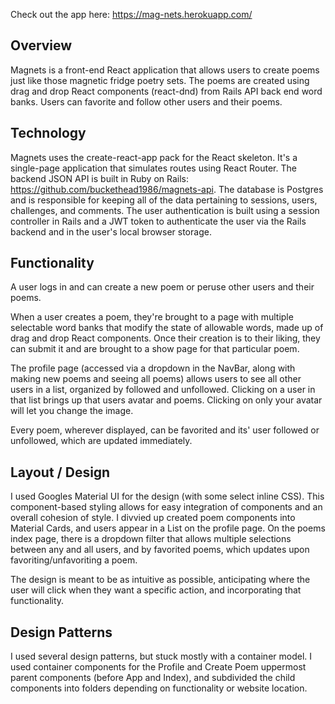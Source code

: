 Check out the app here: https://mag-nets.herokuapp.com/


## Overview

Magnets is a front-end React application that allows users to create poems just
like those magnetic fridge poetry sets. The poems are created using drag and
drop React components (react-dnd) from Rails API back end word banks. Users can
favorite and follow other users and their poems.

## Technology

Magnets uses the create-react-app pack for the React skeleton. It's a
single-page application that simulates routes using React Router. The backend
JSON API is built in Ruby on Rails: https://github.com/buckethead1986/magnets-api.
The database is Postgres and is responsible for keeping all of the data
pertaining to sessions, users, challenges, and comments. The user authentication
is built using a session controller in Rails and a JWT token to authenticate the
user via the Rails backend and in the user's local browser storage.

## Functionality

A user logs in and can create a new poem or peruse other users and their poems.

When a user creates a poem, they're brought to a page with multiple selectable
word banks that modify the state of allowable words, made up of drag and drop
React components. Once their creation is to their liking, they can submit it and
are brought to a show page for that particular poem.

The profile page (accessed via a dropdown in the NavBar, along with making new
poems and seeing all poems) allows users to see all other users in a list,
organized by followed and unfollowed. Clicking on a user in that list brings up
that users avatar and poems. Clicking on only your avatar will let you change
the image.

Every poem, wherever displayed, can be favorited and its' user followed or
unfollowed, which are updated immediately.

## Layout / Design

I used Googles Material UI for the design (with some select inline CSS). This
component-based styling allows for easy integration of components and an overall
cohesion of style. I divvied up created poem components into Material Cards, and
users appear in a List on the profile page. On the poems index page, there is a
dropdown filter that allows multiple selections between any and all users, and
by favorited poems, which updates upon favoriting/unfavoriting a poem.

The design is meant to be as intuitive as possible, anticipating where the user
will click when they want a specific action, and incorporating that functionality.

## Design Patterns

I used several design patterns, but stuck mostly with a container model. I used
container components for the Profile and Create Poem uppermost parent components
(before App and Index), and subdivided the child components into folders
depending on functionality or website location.
